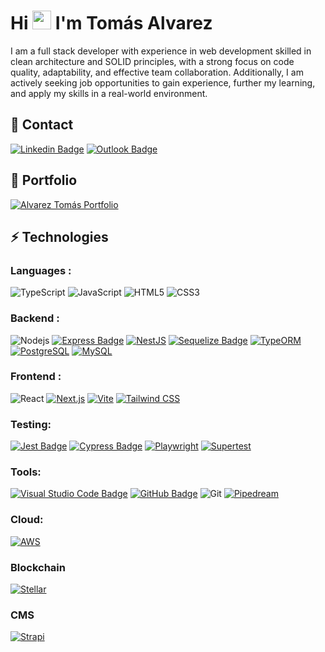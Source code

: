 # Hi <img src="https://raw.githubusercontent.com/aemmadi/aemmadi/master/wave.gif" width="30px"> I'm Tomás Alvarez 

I am a full stack developer with experience in web development skilled in clean architecture and SOLID principles, with a strong focus on code quality, adaptability, and effective team collaboration. Additionally, I am actively seeking job opportunities to gain experience, further my learning, and apply my skills in a real-world environment.

## :email: Contact

[![Linkedin Badge](https://img.shields.io/badge/-Tom%C3%A1s%20Alvarez-blue?style=flat-square&logo=Linkedin&logoColor=white&link=https://www.linkedin.com/in/tom%C3%A1salvarez/)](https://www.linkedin.com/in/alvareztomas1/)
[![Outlook Badge](https://img.shields.io/badge/-alvareztomas1%40outlook.es-0072C6?style=flat-square&logo=Microsoft-Outlook&logoColor=white&link=mailto:alvareztomas1@outlook.es)](mailto:alvareztomas1@outlook.es)

## :briefcase: Portfolio

[![Alvarez Tomás Portfolio](https://img.shields.io/badge/-Alvarez%20Tomás%20Portfolio-black?style=flat-square&logo=Wordpress&logoColor=white&link=https://khushi0321.github.io/portfolio/#/)](https://alvareztomas.vercel.app/)


## ⚡ Technologies

### Languages :

![TypeScript](https://img.shields.io/badge/-TypeScript-black?style=flat-square&logo=typescript)
![JavaScript](https://img.shields.io/badge/-JavaScript-black?style=flat-square&logo=javascript)
![HTML5](https://img.shields.io/badge/-HTML5-E34F26?style=flat-square&logo=html5&logoColor=white)
![CSS3](https://img.shields.io/badge/-CSS3-1572B6?style=flat-square&logo=css3)


### Backend :

![Nodejs](https://img.shields.io/badge/-Nodejs-black?style=flat-square&logo=Node.js)
[![Express Badge](https://img.shields.io/badge/-Express-000000?style=flat-square&logo=express&logoColor=white)](https://expressjs.com)
[![NestJS](https://img.shields.io/badge/-NestJS-ea2845?style=flat-square&logo=nestjs&logoColor=white)](https://nestjs.com)
[![Sequelize Badge](https://img.shields.io/badge/-Sequelize-0086B3?style=flat-square&logo=sequelize&logoColor=white)](https://sequelize.org)
[![TypeORM](https://img.shields.io/badge/-TypeORM-262627?style=flat-square&logo=typeorm)](https://typeorm.io)
[![PostgreSQL](https://img.shields.io/badge/-PostgreSQL-336791?style=flat-square&logo=postgresql&logoColor=white)](https://www.postgresql.org)
[![MySQL](https://img.shields.io/badge/-MySQL-4479A1?style=flat-square&logo=mysql&logoColor=white)](https://www.mysql.com)

### Frontend :

![React](https://img.shields.io/badge/-React-black?style=flat-square&logo=react)
[![Next.js](https://img.shields.io/badge/-Next.js-000000?style=flat-square&logo=next.js&logoColor=white)](https://nextjs.org)
[![Vite](https://img.shields.io/badge/-Vite-646CFF?style=flat-square&logo=vite&logoColor=white)](https://vitejs.dev)
[![Tailwind CSS](https://img.shields.io/badge/-Tailwind_CSS-38B2AC?style=flat-square&logo=tailwind-css&logoColor=white)](https://tailwindcss.com)

### Testing:
[![Jest Badge](https://img.shields.io/badge/-Jest-C21325?style=flat-square&logo=jest&logoColor=white)](https://jestjs.io)
[![Cypress Badge](https://img.shields.io/badge/-Cypress-17202C?style=flat-square&logo=cypress&logoColor=white)](https://www.cypress.io)
[![Playwright](https://img.shields.io/badge/-Playwright-2EAD33?style=flat-square&logo=playwright&logoColor=white)](https://playwright.dev)
[![Supertest](https://img.shields.io/badge/-Supertest-000000?style=flat-square&logo=node.js&logoColor=white)](https://github.com/visionmedia/supertest)

### Tools:

[![Visual Studio Code Badge](https://img.shields.io/badge/-Visual_Studio_Code-007ACC?style=flat-square&logo=visual-studio-code&logoColor=white)](https://code.visualstudio.com)
[![GitHub Badge](https://img.shields.io/badge/-GitHub_Desktop-333333?style=flat-square&logo=github&logoColor=white)](https://desktop.github.com)
![Git](https://img.shields.io/badge/-Git-black?style=flat-square&logo=git)
[![Pipedream](https://img.shields.io/badge/-Pipedream-272D63?style=flat-square&logo=pipedream&logoColor=white)](https://pipedream.com)

### Cloud:
[![AWS](https://img.shields.io/badge/-AWS-232F3E?style=flat-square&logo=amazon-aws&logoColor=white)](https://aws.amazon.com)

### Blockchain
[![Stellar](https://img.shields.io/badge/-Stellar-7D00FF?style=flat-square&logo=stellar&logoColor=white)](https://stellar.org)

### CMS
[![Strapi](https://img.shields.io/badge/-Strapi-2F2E8B?style=flat-square&logo=strapi&logoColor=white)](https://strapi.io)
